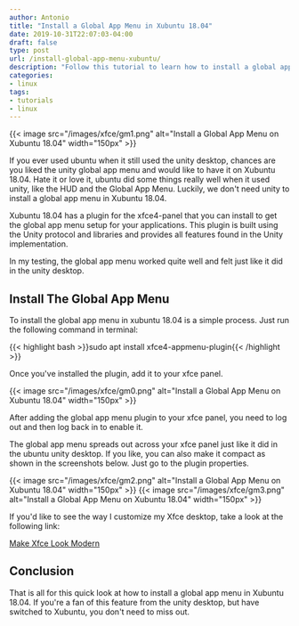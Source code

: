 ```yaml
---
author: Antonio
title: "Install a Global App Menu in Xubuntu 18.04"
date: 2019-10-31T22:07:03-04:00
draft: false
type: post
url: /install-global-app-menu-xubuntu/
description: "Follow this tutorial to learn how to install a global app menu in xubuntu 18.04. We will show you a simple way to install a global app menu plugin for the xfce panel."
categories:
- linux
tags:
- tutorials
- linux
---
```


{{< image src="/images/xfce/gm1.png" alt="Install a Global App Menu on Xubuntu 18.04" width="150px" >}}

If you ever used ubuntu when it still used the unity desktop, chances are you liked the unity global app menu and would like to have it on Xubuntu 18.04. Hate it or love it, ubuntu did some things really well when it used unity, like the HUD and the Global App Menu. Luckily, we don't need unity to install a global app menu in Xubuntu 18.04.

<!--more-->

Xubuntu 18.04 has a plugin for the xfce4-panel that you can install to get the global app menu setup for your applications. This plugin is built using the Unity protocol and libraries and provides all features found in the Unity implementation.

In my testing, the global app menu worked quite well and felt just like it did in the unity desktop.

<!--adsense-->

## **Install The Global App Menu**

To install the global app menu in xubuntu 18.04 is a simple process. Just run the following command in terminal:

{{< highlight bash >}}sudo apt install xfce4-appmenu-plugin{{< /highlight >}}

Once you've installed the plugin, add it to your xfce panel.

{{< image src="/images/xfce/gm0.png" alt="Install a Global App Menu on Xubuntu 18.04" width="150px" >}}

After adding the global app menu plugin to your xfce panel, you need to log out and then log back in to enable it.

The global app menu spreads out across your xfce panel just like it did in the ubuntu unity desktop. If you like, you can also make it compact as shown in the screenshots below. Just go to the plugin properties.

{{< image src="/images/xfce/gm2.png" alt="Install a Global App Menu on Xubuntu 18.04" width="150px" >}} {{< image src="/images/xfce/gm3.png" alt="Install a Global App Menu on Xubuntu 18.04" width="150px" >}}

If you'd like to see the way I customize my Xfce desktop, take a look at the following link:

<a href="https://techstop.github.io/make-xfce-look-modern/">Make Xfce Look Modern</a>

## **Conclusion**

That is all for this quick look at how to install a global app menu in Xubuntu 18.04. If you're a fan of this feature from the unity desktop, but have switched to Xubuntu, you don't need to miss out.
